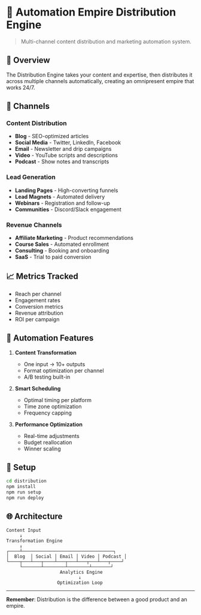 # 📡 Automation Empire Distribution Engine

> Multi-channel content distribution and marketing automation system.

## 🎯 Overview

The Distribution Engine takes your content and expertise, then distributes it across multiple channels automatically, creating an omnipresent empire that works 24/7.

## 🚀 Channels

### Content Distribution
- **Blog** - SEO-optimized articles
- **Social Media** - Twitter, LinkedIn, Facebook
- **Email** - Newsletter and drip campaigns  
- **Video** - YouTube scripts and descriptions
- **Podcast** - Show notes and transcripts

### Lead Generation
- **Landing Pages** - High-converting funnels
- **Lead Magnets** - Automated delivery
- **Webinars** - Registration and follow-up
- **Communities** - Discord/Slack engagement

### Revenue Channels
- **Affiliate Marketing** - Product recommendations
- **Course Sales** - Automated enrollment
- **Consulting** - Booking and onboarding
- **SaaS** - Trial to paid conversion

## 📈 Metrics Tracked

- Reach per channel
- Engagement rates
- Conversion metrics
- Revenue attribution
- ROI per campaign

## 🤖 Automation Features

1. **Content Transformation**
   - One input → 10+ outputs
   - Format optimization per channel
   - A/B testing built-in

2. **Smart Scheduling**
   - Optimal timing per platform
   - Time zone optimization
   - Frequency capping

3. **Performance Optimization**
   - Real-time adjustments
   - Budget reallocation
   - Winner scaling

## 🔧 Setup

```bash
cd distribution
npm install
npm run setup
npm run deploy
```

## 🌐 Architecture

```
Content Input
     ↓
Transformation Engine
     ↓
┌────┴──────────────────────────────────┐
│  Blog  │ Social │ Email │ Video │ Podcast │
└────┬───┴───┬────┴───┬───┴───┬───┴───┬────┘
     └───────┴────────┴────────┴───────┘
                    Analytics Engine
                           ↓
                   Optimization Loop
```

---

**Remember**: Distribution is the difference between a good product and an empire.